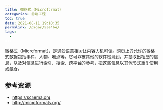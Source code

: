 ```yaml
---
title: 微格式 (Microformat）
categories: 前端工程
toc: true
date: 2021-08-11 19:18:35
permalink: /pages/5534be/
tags: 
  - 
---
```



微格式（Microformat），是通过语意相关让内容人机可读。网页上的允许的微格式数据包括事件、人物、地点等，它可以被其他的软件检测到，并提取出相应的信息，以及对信息进行索引、搜索、跨平台的参考，把这些信息以其他形式重复使用或组合。

## 参考资源

- https://schema.org
- http://microformats.org/



